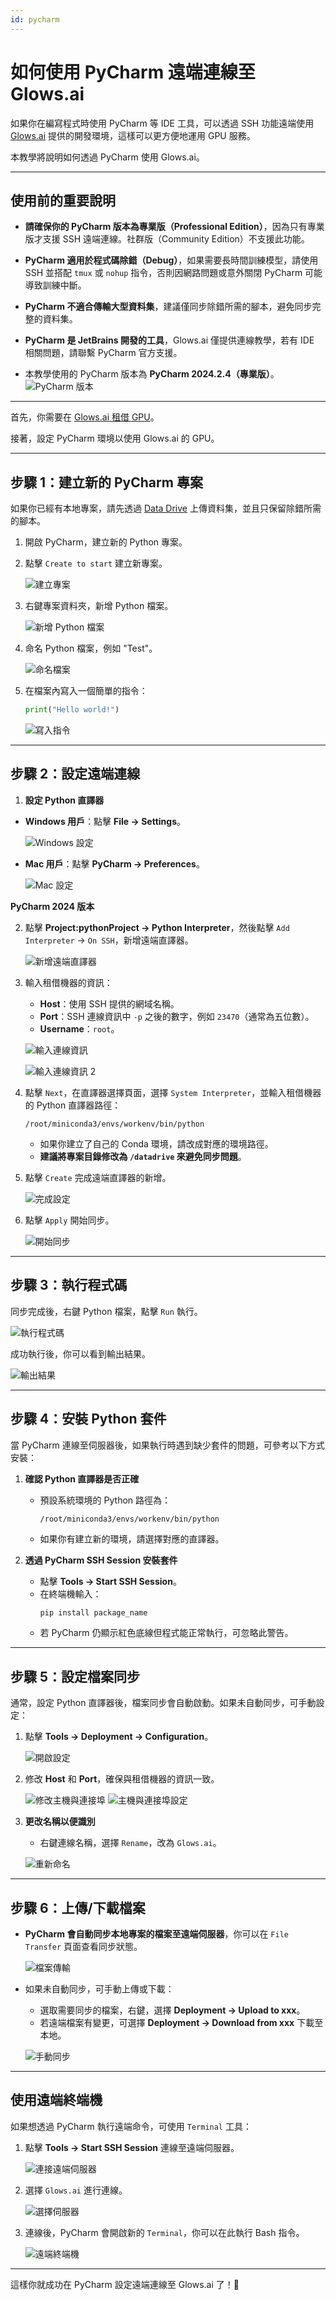 ```yaml
---
id: pycharm
---
```


# 如何使用 PyCharm 遠端連線至 Glows.ai

如果你在編寫程式時使用 PyCharm 等 IDE 工具，可以透過 SSH 功能遠端使用 [Glows.ai](https://glows.ai) 提供的開發環境，這樣可以更方便地運用 GPU 服務。

本教學將說明如何透過 PyCharm 使用 Glows.ai。

---

## **使用前的重要說明**

- **請確保你的 PyCharm 版本為專業版（Professional Edition）**，因為只有專業版才支援 SSH 遠端連線。社群版（Community Edition）不支援此功能。

- **PyCharm 適用於程式碼除錯（Debug）**，如果需要長時間訓練模型，請使用 SSH 並搭配 `tmux` 或 `nohup` 指令，否則因網路問題或意外關閉 PyCharm 可能導致訓練中斷。

- **PyCharm 不適合傳輸大型資料集**，建議僅同步除錯所需的腳本，避免同步完整的資料集。

- **PyCharm 是 JetBrains 開發的工具**，Glows.ai 僅提供連線教學，若有 IDE 相關問題，請聯繫 PyCharm 官方支援。

- 本教學使用的 PyCharm 版本為 **PyCharm 2024.2.4（專業版）**。
  ![PyCharm 版本](../tutorials-images/02.PyCharm/01.PyCharm.PNG)

---

首先，你需要在 [Glows.ai 租借 GPU](https://platform.glows.ai/create)。

接著，設定 PyCharm 環境以使用 Glows.ai 的 GPU。

---

## **步驟 1：建立新的 PyCharm 專案**

如果你已經有本地專案，請先透過 [Data Drive](https://platform.glows.ai/data) 上傳資料集，並且只保留除錯所需的腳本。

1. 開啟 PyCharm，建立新的 Python 專案。
2. 點擊 `Create to start` 建立新專案。

   ![建立專案](../tutorials-images/02.PyCharm/02.Create2Start.PNG)

3. 右鍵專案資料夾，新增 Python 檔案。

   ![新增 Python 檔案](../tutorials-images/02.PyCharm/03.CreateNewFile.PNG)

4. 命名 Python 檔案，例如 "Test"。

   ![命名檔案](../tutorials-images/02.PyCharm/04.NametheFile.png)

5. 在檔案內寫入一個簡單的指令：

   ```python
   print("Hello world!")
   ```

   ![寫入指令](../tutorials-images/02.PyCharm/05.SimpleCommand.png)

---

## **步驟 2：設定遠端連線**

1. **設定 Python 直譯器**

- **Windows 用戶**：點擊 **File -> Settings**。

  ![Windows 設定](../tutorials-images/02.PyCharm/06.WindowsUser.png)

- **Mac 用戶**：點擊 **PyCharm -> Preferences**。

  ![Mac 設定](../tutorials-images/02.PyCharm/07.MacUser.png)

**PyCharm 2024 版本**

2. 點擊 **Project:pythonProject -> Python Interpreter**，然後點擊 `Add Interpreter` -> `On SSH`，新增遠端直譯器。

   ![新增遠端直譯器](../tutorials-images/02.PyCharm/08.NewRemoteInterpreter.png)

3. 輸入租借機器的資訊：

   - **Host**：使用 SSH 提供的網域名稱。
   - **Port**：SSH 連線資訊中 `-p` 之後的數字，例如 `23470`（通常為五位數）。
   - **Username**：`root`。

   ![輸入連線資訊](../tutorials-images/02.PyCharm/09.Detail1.png)

   ![輸入連線資訊 2](../tutorials-images/02.PyCharm/10.Detail2.png)

4. 點擊 `Next`，在直譯器選擇頁面，選擇 `System Interpreter`，並輸入租借機器的 Python 直譯器路徑：

   ```
   /root/miniconda3/envs/workenv/bin/python
   ```

   - 如果你建立了自己的 Conda 環境，請改成對應的環境路徑。
   - **建議將專案目錄修改為 `/datadrive` 來避免同步問題**。

5. 點擊 `Create` 完成遠端直譯器的新增。

   ![完成設定](../tutorials-images/02.PyCharm/11.AddRemoteInterpreter.png)

6. 點擊 `Apply` 開始同步。

   ![開始同步](../tutorials-images/02.PyCharm/12.StartSynchronization.png)

---

## **步驟 3：執行程式碼**

同步完成後，右鍵 Python 檔案，點擊 `Run` 執行。

![執行程式碼](../tutorials-images/02.PyCharm/13.ExcuteFile.png)

成功執行後，你可以看到輸出結果。

![輸出結果](../tutorials-images/02.PyCharm/14.Results.png)

---

## **步驟 4：安裝 Python 套件**

當 PyCharm 連線至伺服器後，如果執行時遇到缺少套件的問題，可參考以下方式安裝：

1. **確認 Python 直譯器是否正確**

   - 預設系統環境的 Python 路徑為：
     ```
     /root/miniconda3/envs/workenv/bin/python
     ```
   - 如果你有建立新的環境，請選擇對應的直譯器。

2. **透過 PyCharm SSH Session 安裝套件**
   - 點擊 **Tools -> Start SSH Session**。
   - 在終端機輸入：
     ```bash
     pip install package_name
     ```
   - 若 PyCharm 仍顯示紅色底線但程式能正常執行，可忽略此警告。

---

## **步驟 5：設定檔案同步**

通常，設定 Python 直譯器後，檔案同步會自動啟動。如果未自動同步，可手動設定：

1. 點擊 **Tools -> Deployment -> Configuration**。

   ![開啟設定](../tutorials-images/02.PyCharm/15.Configuration.png)

2. 修改 **Host** 和 **Port**，確保與租借機器的資訊一致。

   ![修改主機與連接埠](../tutorials-images/02.PyCharm/16.Root%20Path.png)
   ![主機與連接埠設定](../tutorials-images/02.PyCharm/17.HostandPort.png)

3. **更改名稱以便識別**

   - 右鍵連線名稱，選擇 `Rename`，改為 `Glows.ai`。

   ![重新命名](../tutorials-images/02.PyCharm/18.Rename.png)

---

## **步驟 6：上傳/下載檔案**

- **PyCharm 會自動同步本地專案的檔案至遠端伺服器**，你可以在 `File Transfer` 頁面查看同步狀態。

  ![檔案傳輸](../tutorials-images/02.PyCharm/19.FileTransfer.png)

- 如果未自動同步，可手動上傳或下載：

  - 選取需要同步的檔案，右鍵，選擇 **Deployment -> Upload to xxx**。
  - 若遠端檔案有變更，可選擇 **Deployment -> Download from xxx** 下載至本地。

  ![手動同步](../tutorials-images/02.PyCharm/20.SyncManually.png)

---

## **使用遠端終端機**

如果想透過 PyCharm 執行遠端命令，可使用 `Terminal` 工具：

1. 點擊 **Tools -> Start SSH Session** 連線至遠端伺服器。

   ![連接遠端伺服器](../tutorials-images/02.PyCharm/21.Connect2RemoteServer.png)

2. 選擇 `Glows.ai` 進行連線。

   ![選擇伺服器](../tutorials-images/02.PyCharm/22.Connect.png)

3. 連線後，PyCharm 會開啟新的 `Terminal`，你可以在此執行 Bash 指令。

   ![遠端終端機](../tutorials-images/02.PyCharm/23.NewTerminal.png)

---

這樣你就成功在 PyCharm 設定遠端連線至 Glows.ai 了！🚀

